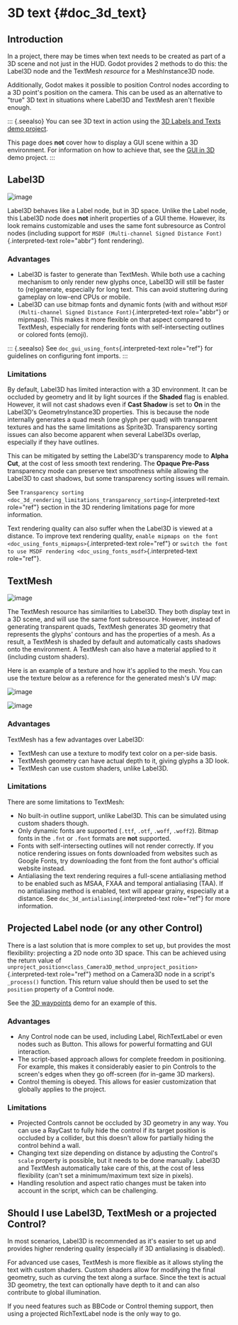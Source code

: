 # 3D text {#doc_3d_text}

## Introduction

In a project, there may be times when text needs to be created as part
of a 3D scene and not just in the HUD. Godot provides 2 methods to do
this: the Label3D node and the TextMesh *resource* for a MeshInstance3D
node.

Additionally, Godot makes it possible to position Control nodes
according to a 3D point\'s position on the camera. This can be used as
an alternative to \"true\" 3D text in situations where Label3D and
TextMesh aren\'t flexible enough.

::: {.seealso}
You can see 3D text in action using the [3D Labels and Texts demo
project](https://github.com/godotengine/godot-demo-projects/tree/master/3d/labels_and_texts).

This page does **not** cover how to display a GUI scene within a 3D
environment. For information on how to achieve that, see the [GUI in
3D](https://github.com/godotengine/godot-demo-projects/tree/master/viewport/gui_in_3d)
demo project.
:::

## Label3D

![image](img/label_3d.png)

Label3D behaves like a Label node, but in 3D space. Unlike the Label
node, this Label3D node does **not** inherit properties of a GUI theme.
However, its look remains customizable and uses the same font
subresource as Control nodes (including support for
`MSDF (Multi-channel Signed Distance Font)`{.interpreted-text
role="abbr"} font rendering).

### Advantages

- Label3D is faster to generate than TextMesh. While both use a caching
  mechanism to only render new glyphs once, Label3D will still be faster
  to (re)generate, especially for long text. This can avoid stuttering
  during gameplay on low-end CPUs or mobile.
- Label3D can use bitmap fonts and dynamic fonts (with and without
  `MSDF (Multi-channel Signed Distance Font)`{.interpreted-text
  role="abbr"} or mipmaps). This makes it more flexible on that aspect
  compared to TextMesh, especially for rendering fonts with
  self-intersecting outlines or colored fonts (emoji).

::: {.seealso}
See `doc_gui_using_fonts`{.interpreted-text role="ref"} for guidelines
on configuring font imports.
:::

### Limitations

By default, Label3D has limited interaction with a 3D environment. It
can be occluded by geometry and lit by light sources if the **Shaded**
flag is enabled. However, it will not cast shadows even if **Cast
Shadow** is set to **On** in the Label3D\'s GeometryInstance3D
properties. This is because the node internally generates a quad mesh
(one glyph per quad) with transparent textures and has the same
limitations as Sprite3D. Transparency sorting issues can also become
apparent when several Label3Ds overlap, especially if they have
outlines.

This can be mitigated by setting the Label3D\'s transparency mode to
**Alpha Cut**, at the cost of less smooth text rendering. The **Opaque
Pre-Pass** transparency mode can preserve text smoothness while allowing
the Label3D to cast shadows, but some transparency sorting issues will
remain.

See
`Transparency sorting <doc_3d_rendering_limitations_transparency_sorting>`{.interpreted-text
role="ref"} section in the 3D rendering limitations page for more
information.

Text rendering quality can also suffer when the Label3D is viewed at a
distance. To improve text rendering quality,
`enable mipmaps on the font <doc_using_fonts_mipmaps>`{.interpreted-text
role="ref"} or
`switch the font to use MSDF rendering <doc_using_fonts_msdf>`{.interpreted-text
role="ref"}.

## TextMesh

![image](img/text_mesh.png)

The TextMesh resource has similarities to Label3D. They both display
text in a 3D scene, and will use the same font subresource. However,
instead of generating transparent quads, TextMesh generates 3D geometry
that represents the glyphs\' contours and has the properties of a mesh.
As a result, a TextMesh is shaded by default and automatically casts
shadows onto the environment. A TextMesh can also have a material
applied to it (including custom shaders).

Here is an example of a texture and how it\'s applied to the mesh. You
can use the texture below as a reference for the generated mesh\'s UV
map:

![image](img/text_mesh_texture.png)

![image](img/text_mesh_textured.png)

### Advantages

TextMesh has a few advantages over Label3D:

- TextMesh can use a texture to modify text color on a per-side basis.
- TextMesh geometry can have actual depth to it, giving glyphs a 3D
  look.
- TextMesh can use custom shaders, unlike Label3D.

### Limitations

There are some limitations to TextMesh:

- No built-in outline support, unlike Label3D. This can be simulated
  using custom shaders though.
- Only dynamic fonts are supported (`.ttf`, `.otf`, `.woff`, `.woff2`).
  Bitmap fonts in the `.fnt` or `.font` formats are **not** supported.
- Fonts with self-intersecting outlines will not render correctly. If
  you notice rendering issues on fonts downloaded from websites such as
  Google Fonts, try downloading the font from the font author\'s
  official website instead.
- Antialiasing the text rendering requires a full-scene antialiasing
  method to be enabled such as MSAA, FXAA and temporal antialiasing
  (TAA). If no antialiasing method is enabled, text will appear grainy,
  especially at a distance. See `doc_3d_antialiasing`{.interpreted-text
  role="ref"} for more information.

## Projected Label node (or any other Control)

There is a last solution that is more complex to set up, but provides
the most flexibility: projecting a 2D node onto 3D space. This can be
achieved using the return value of
`unproject_position<class_Camera3D_method_unproject_position>`{.interpreted-text
role="ref"} method on a Camera3D node in a script\'s `_process()`
function. This return value should then be used to set the `position`
property of a Control node.

See the [3D
waypoints](https://github.com/godotengine/godot-demo-projects/tree/master/3d/waypoints)
demo for an example of this.

### Advantages

- Any Control node can be used, including Label, RichTextLabel or even
  nodes such as Button. This allows for powerful formatting and GUI
  interaction.
- The script-based approach allows for complete freedom in positioning.
  For example, this makes it considerably easier to pin Controls to the
  screen\'s edges when they go off-screen (for in-game 3D markers).
- Control theming is obeyed. This allows for easier customization that
  globally applies to the project.

### Limitations

- Projected Controls cannot be occluded by 3D geometry in any way. You
  can use a RayCast to fully hide the control if its target position is
  occluded by a collider, but this doesn\'t allow for partially hiding
  the control behind a wall.
- Changing text size depending on distance by adjusting the Control\'s
  `scale` property is possible, but it needs to be done manually.
  Label3D and TextMesh automatically take care of this, at the cost of
  less flexibility (can\'t set a minimum/maximum text size in pixels).
- Handling resolution and aspect ratio changes must be taken into
  account in the script, which can be challenging.

## Should I use Label3D, TextMesh or a projected Control?

In most scenarios, Label3D is recommended as it\'s easier to set up and
provides higher rendering quality (especially if 3D antialiasing is
disabled).

For advanced use cases, TextMesh is more flexible as it allows styling
the text with custom shaders. Custom shaders allow for modifying the
final geometry, such as curving the text along a surface. Since the text
is actual 3D geometry, the text can optionally have depth to it and can
also contribute to global illumination.

If you need features such as BBCode or Control theming support, then
using a projected RichTextLabel node is the only way to go.
